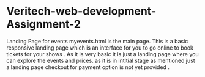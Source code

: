 # Veritech-web-development-Assignment-2
Landing Page for events
myevents.html is the main page.
This is a basic responsive landing page which is an interface for  you to go online to book tickets for your shows . As it is very basic it is just a landing page where you can explore the events and prices. as it is in intitial stage as mentioned just a landing page checkout for payment option is not yet provided .
